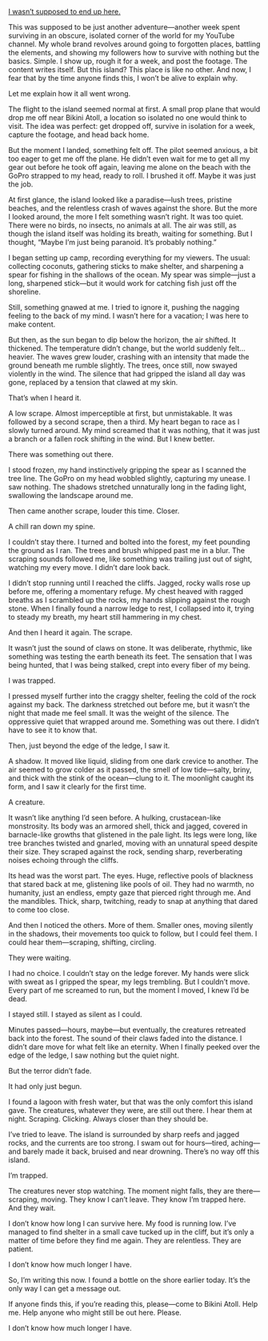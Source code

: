 [I wasn’t supposed to end up here.](https://youtu.be/Vqh--CmIpDE)

This was supposed to be just another adventure—another week spent surviving in an obscure, isolated corner of the world for my YouTube channel. My whole brand revolves around going to forgotten places, battling the elements, and showing my followers how to survive with nothing but the basics. Simple. I show up, rough it for a week, and post the footage. The content writes itself. But this island? This place is like no other. And now, I fear that by the time anyone finds this, I won’t be alive to explain why.

Let me explain how it all went wrong.

The flight to the island seemed normal at first. A small prop plane that would drop me off near Bikini Atoll, a location so isolated no one would think to visit. The idea was perfect: get dropped off, survive in isolation for a week, capture the footage, and head back home.

But the moment I landed, something felt off. The pilot seemed anxious, a bit too eager to get me off the plane. He didn’t even wait for me to get all my gear out before he took off again, leaving me alone on the beach with the GoPro strapped to my head, ready to roll. I brushed it off. Maybe it was just the job.

At first glance, the island looked like a paradise—lush trees, pristine beaches, and the relentless crash of waves against the shore. But the more I looked around, the more I felt something wasn’t right. It was too quiet. There were no birds, no insects, no animals at all. The air was still, as though the island itself was holding its breath, waiting for something. But I thought, “Maybe I’m just being paranoid. It’s probably nothing.”

I began setting up camp, recording everything for my viewers. The usual: collecting coconuts, gathering sticks to make shelter, and sharpening a spear for fishing in the shallows of the ocean. My spear was simple—just a long, sharpened stick—but it would work for catching fish just off the shoreline.

Still, something gnawed at me. I tried to ignore it, pushing the nagging feeling to the back of my mind. I wasn’t here for a vacation; I was here to make content.

But then, as the sun began to dip below the horizon, the air shifted. It thickened. The temperature didn’t change, but the world suddenly felt... heavier. The waves grew louder, crashing with an intensity that made the ground beneath me rumble slightly. The trees, once still, now swayed violently in the wind. The silence that had gripped the island all day was gone, replaced by a tension that clawed at my skin.

That’s when I heard it.

A low scrape. Almost imperceptible at first, but unmistakable. It was followed by a second scrape, then a third. My heart began to race as I slowly turned around. My mind screamed that it was nothing, that it was just a branch or a fallen rock shifting in the wind. But I knew better.

There was something out there.

I stood frozen, my hand instinctively gripping the spear as I scanned the tree line. The GoPro on my head wobbled slightly, capturing my unease. I saw nothing. The shadows stretched unnaturally long in the fading light, swallowing the landscape around me.

Then came another scrape, louder this time. Closer.

A chill ran down my spine.

I couldn’t stay there. I turned and bolted into the forest, my feet pounding the ground as I ran. The trees and brush whipped past me in a blur. The scraping sounds followed me, like something was trailing just out of sight, watching my every move. I didn’t dare look back.

I didn’t stop running until I reached the cliffs. Jagged, rocky walls rose up before me, offering a momentary refuge. My chest heaved with ragged breaths as I scrambled up the rocks, my hands slipping against the rough stone. When I finally found a narrow ledge to rest, I collapsed into it, trying to steady my breath, my heart still hammering in my chest.

And then I heard it again. The scrape.

It wasn’t just the sound of claws on stone. It was deliberate, rhythmic, like something was testing the earth beneath its feet. The sensation that I was being hunted, that I was being stalked, crept into every fiber of my being.

I was trapped.

I pressed myself further into the craggy shelter, feeling the cold of the rock against my back. The darkness stretched out before me, but it wasn’t the night that made me feel small. It was the weight of the silence. The oppressive quiet that wrapped around me. Something was out there. I didn’t have to see it to know that.

Then, just beyond the edge of the ledge, I saw it.

A shadow. It moved like liquid, sliding from one dark crevice to another. The air seemed to grow colder as it passed, the smell of low tide—salty, briny, and thick with the stink of the ocean—clung to it. The moonlight caught its form, and I saw it clearly for the first time.

A creature.

It wasn’t like anything I’d seen before. A hulking, crustacean-like monstrosity. Its body was an armored shell, thick and jagged, covered in barnacle-like growths that glistened in the pale light. Its legs were long, like tree branches twisted and gnarled, moving with an unnatural speed despite their size. They scraped against the rock, sending sharp, reverberating noises echoing through the cliffs.

Its head was the worst part. The eyes. Huge, reflective pools of blackness that stared back at me, glistening like pools of oil. They had no warmth, no humanity, just an endless, empty gaze that pierced right through me. And the mandibles. Thick, sharp, twitching, ready to snap at anything that dared to come too close.

And then I noticed the others. More of them. Smaller ones, moving silently in the shadows, their movements too quick to follow, but I could feel them. I could hear them—scraping, shifting, circling.

They were waiting.

I had no choice. I couldn’t stay on the ledge forever. My hands were slick with sweat as I gripped the spear, my legs trembling. But I couldn’t move. Every part of me screamed to run, but the moment I moved, I knew I’d be dead.

I stayed still. I stayed as silent as I could.

Minutes passed—hours, maybe—but eventually, the creatures retreated back into the forest. The sound of their claws faded into the distance. I didn’t dare move for what felt like an eternity. When I finally peeked over the edge of the ledge, I saw nothing but the quiet night.

But the terror didn’t fade.

It had only just begun.

I found a lagoon with fresh water, but that was the only comfort this island gave. The creatures, whatever they were, are still out there. I hear them at night. Scraping. Clicking. Always closer than they should be.

I’ve tried to leave. The island is surrounded by sharp reefs and jagged rocks, and the currents are too strong. I swam out for hours—tired, aching—and barely made it back, bruised and near drowning. There’s no way off this island.

I’m trapped.

The creatures never stop watching. The moment night falls, they are there—scraping, moving. They know I can’t leave. They know I’m trapped here. And they wait.

I don’t know how long I can survive here. My food is running low. I’ve managed to find shelter in a small cave tucked up in the cliff, but it’s only a matter of time before they find me again. They are relentless. They are patient.

I don’t know how much longer I have.

So, I’m writing this now. I found a bottle on the shore earlier today. It’s the only way I can get a message out.

If anyone finds this, if you’re reading this, please—come to Bikini Atoll. Help me. Help anyone who might still be out here. Please.

I don’t know how much longer I have.